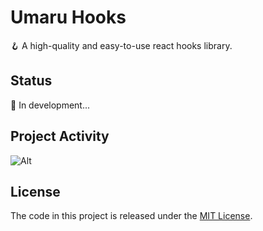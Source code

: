 # Umaru Hooks

🪝 A high-quality and easy-to-use react hooks library.

## Status

🚧 In development...

## Project Activity

![Alt](https://repobeats.axiom.co/api/embed/05a949bb4f28c9be07c64805a7064d30df1f1af3.svg "Repobeats analytics image")

## License

The code in this project is released under the [MIT License](./LICENSE).
